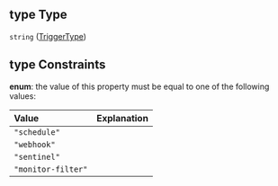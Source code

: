 ## type Type

`string` ([TriggerType](function-properties-trigger-properties-triggertype.md))

## type Constraints

**enum**: the value of this property must be equal to one of the following values:

| Value              | Explanation |
| :----------------- | :---------- |
| `"schedule"`       |             |
| `"webhook"`        |             |
| `"sentinel"`       |             |
| `"monitor-filter"` |             |
